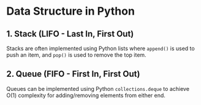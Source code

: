 # Data Structure in Python

## 1. Stack (LIFO - Last In, First Out)

Stacks are often implemented using Python lists where `append()` is used to push an item, and `pop()` is used to remove the top item.

## 2. Queue (FIFO - First In, First Out)
Queues can be implemented using Python `collections.deque` to achieve O(1) complexity for adding/removing elements from either end.
